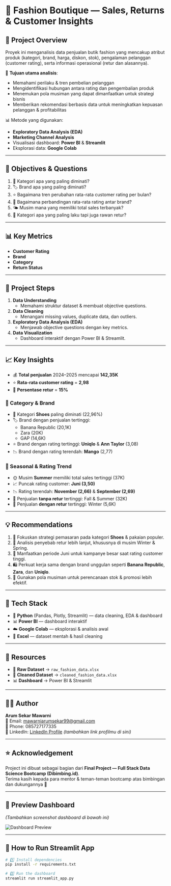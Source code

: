 # 👗 Fashion Boutique — Sales, Returns & Customer Insights

## 📌 Project Overview
Proyek ini menganalisis data penjualan butik fashion yang mencakup atribut produk (kategori, brand, harga, diskon, stok), pengalaman pelanggan (customer rating), serta informasi operasional (retur dan alasannya).  

🎯 **Tujuan utama analisis**:  
- Memahami perilaku & tren pembelian pelanggan  
- Mengidentifikasi hubungan antara rating dan pengembalian produk  
- Menemukan pola musiman yang dapat dimanfaatkan untuk strategi bisnis  
- Memberikan rekomendasi berbasis data untuk meningkatkan kepuasan pelanggan & profitabilitas

📊 Metode yang digunakan:  
- **Exploratory Data Analysis (EDA)**  
- **Marketing Channel Analysis**  
- Visualisasi dashboard: **Power BI** & **Streamlit**  
- Eksplorasi data: **Google Colab**

---

## 🧭 Objectives & Questions
1. 📌 Kategori apa yang paling diminati?  
2. 🏷️ Brand apa yang paling diminati?  
3. ⭐ Bagaimana tren perubahan rata-rata customer rating per bulan?  
4. 🧥 Bagaimana perbandingan rata-rata rating antar brand?  
5. 🌤️ Musim mana yang memiliki total sales terbanyak?  
6. 🔁 Kategori apa yang paling laku tapi juga rawan retur?

---

## 📊 Key Metrics
- **Customer Rating**  
- **Brand**  
- **Category**  
- **Return Status**

---

## 🧹 Project Steps
1. **Data Understanding**  
   - Memahami struktur dataset & membuat objective questions.  
2. **Data Cleaning**  
   - Menangani missing values, duplicate data, dan outliers.  
3. **Exploratory Data Analysis (EDA)**  
   - Menjawab objective questions dengan key metrics.  
4. **Data Visualization**  
   - Dashboard interaktif dengan Power BI & Streamlit.

---

## 📈 Key Insights

- 💰 **Total penjualan** 2024–2025 mencapai **142,35K**  
- ⭐ **Rata-rata customer rating** = **2,98**  
- 🔁 **Persentase retur** = **15%**

### 📌 Category & Brand
- 👠 Kategori **Shoes** paling diminati (22,96%)  
- 🏷️ Brand dengan penjualan tertinggi:
  - Banana Republic (20,1K)
  - Zara (20K)
  - GAP (14,6K)
- ⭐ Brand dengan rating tertinggi: **Uniqlo** & **Ann Taylor** (3,08)  
- 📉 Brand dengan rating terendah: **Mango** (2,77)

### 📅 Seasonal & Rating Trend
- 🌞 Musim **Summer** memiliki total sales tertinggi (37K)  
- 📈 Puncak rating customer: **Juni (3,50)**  
- 📉 Rating terendah: **November (2,66)** & **September (2,69)**  
- 🧾 Penjualan **tanpa retur** tertinggi: Fall & Summer (32K)  
- 🔁 Penjualan **dengan retur** tertinggi: Winter (5,6K)

---

## 💡 Recommendations
1. 🎯 Fokuskan strategi pemasaran pada kategori **Shoes** & pakaian populer.  
2. 🧪 Analisis penyebab retur lebih lanjut, khususnya di musim Winter & Spring.  
3. 🚀 Manfaatkan periode Juni untuk kampanye besar saat rating customer tinggi.  
4. 🛍️ Perkuat kerja sama dengan brand unggulan seperti **Banana Republic**, **Zara**, dan **Uniqlo**.  
5. 📅 Gunakan pola musiman untuk perencanaan stok & promosi lebih efektif.

---

## 🧰 Tech Stack
- 🐍 **Python** (Pandas, Plotly, Streamlit) — data cleaning, EDA & dashboard  
- 📊 **Power BI** — dashboard interaktif  
- ☁️ **Google Colab** — eksplorasi & analisis awal  
- 📑 **Excel** — dataset mentah & hasil cleaning

---

## 📎 Resources
- 📄 **Raw Dataset** → `raw_fashion_data.xlsx`  
- 🧼 **Cleaned Dataset** → `cleaned_fashion_data.xlsx`  
- 📊 **Dashboard** → Power BI & Streamlit

---

## 👩‍💻 Author
**Arum Sekar Mawarni**  
📧 Email: [mawarniarumsekar99@gmail.com](mailto:mawarniarumsekar99@gmail.com)  
📱 Phone: 085727177335  
💼 LinkedIn: [LinkedIn Profile](#) *(tambahkan link profilmu di sini)*

---

## ⭐ Acknowledgement
Project ini dibuat sebagai bagian dari **Final Project — Full Stack Data Science Bootcamp (Dibimbing.id)**.  
Terima kasih kepada para mentor & teman-teman bootcamp atas bimbingan dan dukungannya 🙏

---

## 📌 Preview Dashboard
*(Tambahkan screenshot dashboard di bawah ini)*

![Dashboard Preview](dashboard-preview.png)

---

## 🚀 How to Run Streamlit App
```bash
# 1️⃣ Install dependencies
pip install -r requirements.txt

# 2️⃣ Run the dashboard
streamlit run streamlit_app.py
